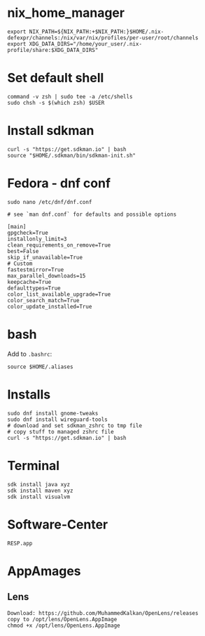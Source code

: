 # nix_home_manager

	export NIX_PATH=${NIX_PATH:+$NIX_PATH:}$HOME/.nix-defexpr/channels:/nix/var/nix/profiles/per-user/root/channels
	export XDG_DATA_DIRS="/home/your_user/.nix-profile/share:$XDG_DATA_DIRS"

# Set default shell

    command -v zsh | sudo tee -a /etc/shells
    sudo chsh -s $(which zsh) $USER

# Install sdkman

    curl -s "https://get.sdkman.io" | bash
    source "$HOME/.sdkman/bin/sdkman-init.sh"

# Fedora - dnf conf
    sudo nano /etc/dnf/dnf.conf

```text
# see `man dnf.conf` for defaults and possible options

[main]
gpgcheck=True
installonly_limit=3
clean_requirements_on_remove=True
best=False
skip_if_unavailable=True
# Custom
fastestmirror=True
max_parallel_downloads=15
keepcache=True
defaulttypes=True
color_list_available_upgrade=True
color_search_match=True
color_update_installed=True

```

# bash
Add to <code>.bashrc</code>:

    source $HOME/.aliases

# Installs

    sudo dnf install gnome-tweaks 
    sudo dnf install wireguard-tools
    # download and set sdkman_zshrc to tmp file
    # copy stuff to managed zshrc file 
    curl -s "https://get.sdkman.io" | bash

# Terminal
    sdk install java xyz
    sdk install maven xyz
    sdk install visualvm

# Software-Center
    
    RESP.app

# AppAmages

## Lens
    Download: https://github.com/MuhammedKalkan/OpenLens/releases
    copy to /opt/lens/OpenLens.AppImage
    chmod +x /opt/lens/OpenLens.AppImage
